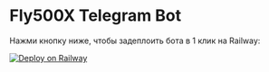 # Fly500X Telegram Bot

Нажми кнопку ниже, чтобы задеплоить бота в 1 клик на Railway:

[![Deploy on Railway](https://railway.app/button.svg)](https://railway.app/new/template?repository=https://github.com/sadasdasdokaokdsaopk/fly500x-bot)
